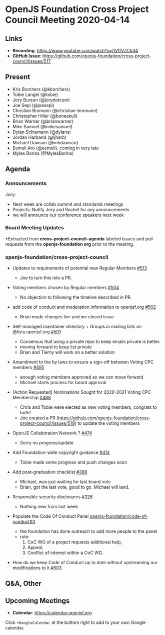 # OpenJS Foundation Cross Project Council Meeting 2020-04-14

## Links

* **Recording**: https://www.youtube.com/watch?v=j1VffVZCb34
* **GitHub Issue**: https://github.com/openjs-foundation/cross-project-council/issues/517

## Present

* Kris Borchers (@kborchers)
* Tobie Langel (@tobie)
* Jory Burson (@jorydotcom)
* Joe Sepi (@joesepi)
* Christian Bromann (@christian-bromann)
* Christopher Hiller (@boneskull)
* Brian Warner (@brianwarner)
* Mike Samuel (@mikesamuel)
* Dylan Schiemann (@dylans)
* Jordan Harband (@ljharb)
* Michael Dawson (@mhdawson)
* Eemeli Aro (@eemeli), coming in very late
* Myles Borins (@MylesBorins)

## Agenda

### Announcements

Jory:
* Next week are collab summit and standards meetings
* Projects: Notify Jory and Rachel for any announcements
* we will announce our conference speakers next week

### Board Meeting Updates
 
*Extracted from **cross-project-council-agenda** labeled issues and pull requests from the **openjs-foundation org** prior to the meeting.

### openjs-foundation/cross-project-council

* Updates to requirements of potential new Regular Members [#513](https://github.com/openjs-foundation/cross-project-council/issues/513)
  * Joe to turn this into a PR.
  
* Voting members chosen by Regular members [#504](https://github.com/openjs-foundation/cross-project-council/issues/504)
  * No objection to following the timeline described in PR.

* add code of conduct and moderation information to openjsf.org [#502](https://github.com/openjs-foundation/cross-project-council/issues/502)
  * Brian made changes live and we closed issue

* Self-managed maintainer directory + Groups.io mailing lists on @lists.openjsf.org [#501](https://github.com/openjs-foundation/cross-project-council/issues/501)
  * Consensus that using a private repo to keep emails private is better.
  * moving forward to keep list private
  * Brian and Tierny will work on a better solution

* Amendment to the by laws to ensure a sign-off between Voting CPC members [#495](https://github.com/openjs-foundation/cross-project-council/pull/495)
  * enough voting members approved so we can move forward
  * Michael starts process for board approval

* \[Action Requested\] Nominations Sought for 2020-2021 Voting CPC Membership  [#488](https://github.com/openjs-foundation/cross-project-council/issues/488)
  * Chris and Tobie were elected as new voting members, congrats to both!
  * Joe created a PR (https://github.com/openjs-foundation/cross-project-council/issues/519) to update the voting members

* OpenJS Collaboration Network ? [#474](https://github.com/openjs-foundation/cross-project-council/issues/474)
  * Sorry no progress/update

* Add Foundation-wide copyright guidance [#414](https://github.com/openjs-foundation/cross-project-council/pull/414)
  * Tobie made some progress and push changes soon

* Add post-graduation checklist [#386](https://github.com/openjs-foundation/cross-project-council/pull/386)
  * Michael, was just waiting for last board vote
  * Brian, got the last vote, good to go. Michael will land.

* Responsible security disclosures [#326](https://github.com/openjs-foundation/cross-project-council/issues/326)
  * Nothing new from last week.

* Populate the Code Of Conduct Panel [openjs-foundation/code-of-conduct#3](https://github.com/openjs-foundation/code-of-conduct/issues/3)
  * the foundation has done outreach to add more people to the panel
  * role:
    1. CoC WG of a project requests additional help,
    2. Appeal,
    3. Conflict of interest within a CoC WG.

* How do we keep Code of Conduct up to date without upstreaming our modifications to it [#503](https://github.com/openjs-foundation/cross-project-council/issues/503)





## Q&A, Other

## Upcoming Meetings

* **Calendar**: https://calendar.openjsf.org

Click `+GoogleCalendar` at the bottom right to add to your own Google calendar.


